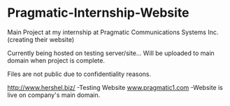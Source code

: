 # Pragmatic-Internship-Website
Main Project at my internship at Pragmatic Communications Systems Inc. (creating their website)

Currently being hosted on testing server/site... Will be uploaded to main domain when project is complete.

Files are not public due to confidentiality reasons. 

http://www.hershel.biz/    -Testing Website
www.pragmatic1.com    -Website is live on company's main domain.
